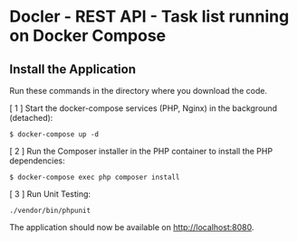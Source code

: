 # Docler - REST API - Task list running on Docker Compose

## Install the Application

Run these commands in the directory where you download the code.

[ 1 ] Start the docker-compose services (PHP, Nginx) in the background (detached):
  ```
$ docker-compose up -d
  ```

[ 2 ] Run the Composer installer in the PHP container to install the PHP dependencies:
  ```
$ docker-compose exec php composer install
  ```

[ 3 ] Run Unit Testing:
 ```
 ./vendor/bin/phpunit 
```
The application should now be available on [http://localhost:8080](http://localhost:8080).
